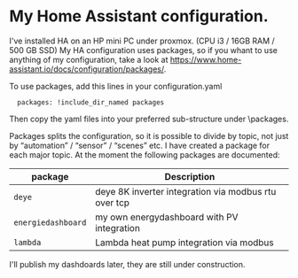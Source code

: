 # My Home Assistant configuration. 

I've installed HA on an HP mini PC under proxmox. (CPU i3 / 16GB RAM / 500 GB SSD)
My HA configuration uses packages, so if you whant to use anything of my configuration, take a look at https://www.home-assistant.io/docs/configuration/packages/.

To use packages, add this lines in your configuration.yaml 
```homeassistant:
  packages: !include_dir_named packages
```
Then copy the yaml files into your preferred sub-structure under \packages.

Packages splits the configuration, so it is possible to divide by topic, not just by “automation” / “sensor” / “scenes” etc.
I have created a package for each major topic. At the moment the following packages are documented:

| package | Description |
| --- | --- |
| `deye` | deye 8K inverter integration via modbus rtu over tcp |
| `energiedashboard` | my own energydashboard with PV integration |
| `lambda` | Lambda heat pump integration via modbus |

I'll publish my dashdoards later, they are still under construction.
